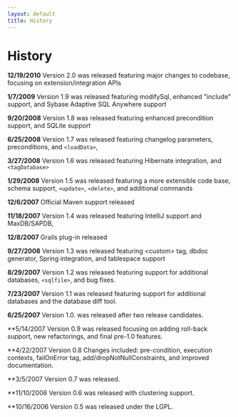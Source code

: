 ```yaml
---
layout: default
title: History
---
```


# History #
**12/19/2010** Version 2.0 was released featuring major changes to codebase, focusing on extension/integration APIs

**1/7/2009** Version 1.9 was released featuring modifySql, enhanced "include" support, and Sybase Adaptive SQL Anywhere support

**9/20/2008** Version 1.8 was released featuring enhanced precondition support, and SQLite support

**6/25/2008** Version 1.7 was released featuring changelog parameters, preconditions, and `<loadData>`,

**3/27/2008** Version 1.6 was released featuring Hibernate integration, and `<tagDatabase>`

**1/29/2008** Version 1.5 was released featuring a more extensible code base, schema support, `<update>`, `<delete>`, and additional commands

**12/6/2007** Official Maven support released

**11/18/2007** Version 1.4 was released featuring IntelliJ support and MaxDB/SAPDB, 

**12/8/2007** Grails plug-in released

**9/27/2008** Version 1.3 was released featuring &lt;custom&gt; tag, dbdoc generator, Spring integration, and tablespace support

**8/29/2007** Version 1.2 was released featuring support for additional databases, `<sqlfile>`, and bug fixes.

**7/23/2007** Version 1.1 was released featuring support for additional databases and the database diff tool.

**6/25/2007** Version 1.0. was released after two release candidates.

**5/14/2007 Version 0.9 was released focusing on adding roll-back support, new refactorings, and final pre-1.0 features.

**4/22/2007 Version 0.8 Changes included: pre-condition, execution contexts, failOnError tag, add/dropNotNullConstraints, and improved documentation.

**3/5/2007 Version 0.7 was released.

**11/10/2006 Version 0.6 was released with clustering support.

**10/16/2006 Version 0.5 was released under the LGPL.